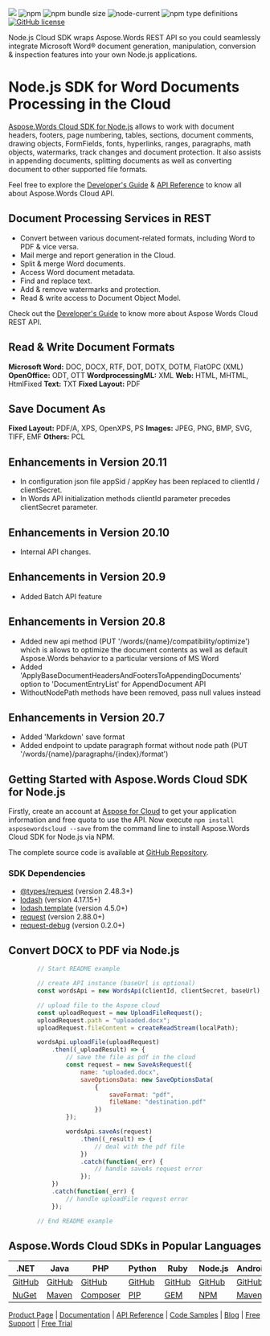 ![](https://img.shields.io/badge/api-v4.0-lightgrey) ![npm](https://img.shields.io/npm/v/asposewordscloud) ![npm bundle size](https://img.shields.io/bundlephobia/min/asposewordscloud) ![node-current](https://img.shields.io/node/v/asposewordscloud) ![npm type definitions](https://img.shields.io/npm/types/asposewordscloud) [![GitHub license](https://img.shields.io/github/license/aspose-words-cloud/aspose-words-cloud-node)](https://github.com/aspose-words-cloud/aspose-words-cloud-node/blob/master/LICENSE) 

Node.js Cloud SDK wraps Aspose.Words REST API so you could seamlessly integrate Microsoft Word® document generation, manipulation, conversion & inspection features into your own Node.js applications.

# Node.js SDK for Word Documents Processing in the Cloud

[Aspose.Words Cloud SDK for Node.js](https://products.aspose.cloud/words/nodejs) allows to work with document headers, footers, page numbering, tables, sections, document comments, drawing objects, FormFields, fonts, hyperlinks, ranges, paragraphs, math objects, watermarks, track changes and document protection. It also assists in appending documents, splitting documents as well as converting document to other supported file formats. 

Feel free to explore the [Developer's Guide](https://docs.aspose.cloud/display/wordscloud/Developer+Guide) & [API Reference](https://apireference.aspose.cloud/words/) to know all about Aspose.Words Cloud API. 


## Document Processing Services in REST

- Convert between various document-related formats, including Word to PDF & vice versa.
- Mail merge and report generation in the Cloud.
- Split & merge Word documents.
- Access Word document metadata.
- Find and replace text.
- Add & remove watermarks and protection.
- Read & write access to Document Object Model.

Check out the [Developer's Guide](https://docs.aspose.cloud/display/wordscloud/Developer+Guide) to know more about Aspose Words Cloud REST API.


## Read & Write Document Formats

**Microsoft Word:** DOC, DOCX, RTF, DOT, DOTX, DOTM, FlatOPC (XML)
**OpenOffice:** ODT, OTT
**WordprocessingML:** XML
**Web:** HTML, MHTML, HtmlFixed
**Text:** TXT
**Fixed Layout:** PDF

## Save Document As

**Fixed Layout:** PDF/A, XPS, OpenXPS, PS
**Images:** JPEG, PNG, BMP, SVG, TIFF, EMF
**Others:** PCL


## Enhancements in Version 20.11

- In configuration json file appSid / appKey has been replaced to clientId / clientSecret.
- In Words API initialization methods clientId parameter precedes clientSecret parameter.


## Enhancements in Version 20.10

- Internal API changes.


## Enhancements in Version 20.9

- Added Batch API feature


## Enhancements in Version 20.8

- Added new api method (PUT '/words/{name}/compatibility/optimize') which is allows to optimize the document contents as well as default Aspose.Words behavior to a particular versions of MS Word
- Added 'ApplyBaseDocumentHeadersAndFootersToAppendingDocuments' option to 'DocumentEntryList' for AppendDocument API
- WithoutNodePath methods have been removed, pass null values instead


## Enhancements in Version 20.7

- Added 'Markdown' save format
- Added endpoint to update paragraph format without node path (PUT '/words/{name}/paragraphs/{index}/format')


## Getting Started with Aspose.Words Cloud SDK for Node.js

Firstly, create an account at [Aspose for Cloud](https://dashboard.aspose.cloud/#/apps) to get your application information and free quota to use the API. Now execute `npm install asposewordscloud --save` from the command line to install Aspose.Words Cloud SDK for Node.js via NPM.

The complete source code is available at [GitHub Repository](https://github.com/aspose-words-cloud/aspose-words-cloud-node).

### SDK Dependencies

- [@types/request](https://www.npmjs.com/package/@types/request) (version 2.48.3+)
- [lodash](https://www.npmjs.com/package/lodash) (version 4.17.15+)
- [lodash.template](https://www.npmjs.com/package/lodash.template) (version 4.5.0+)
- [request](https://www.npmjs.com/package/request) (version 2.88.0+)
- [request-debug](https://www.npmjs.com/package/request-debug) (version 0.2.0+)

## Convert DOCX to PDF via Node.js

```js
        // Start README example

        // create API instance (baseUrl is optional)
        const wordsApi = new WordsApi(clientId, clientSecret, baseUrl);

        // upload file to the Aspose cloud
        const uploadRequest = new UploadFileRequest();
        uploadRequest.path = "uploaded.docx";
        uploadRequest.fileContent = createReadStream(localPath);

        wordsApi.uploadFile(uploadRequest)
            .then((_uploadResult) => {
                // save the file as pdf in the cloud
                const request = new SaveAsRequest({
                    name: "uploaded.docx",
                    saveOptionsData: new SaveOptionsData(
                        {
                            saveFormat: "pdf",
                            fileName: "destination.pdf"
                        })
                });

                wordsApi.saveAs(request)
                    .then((_result) => {
                        // deal with the pdf file
                    })
                    .catch(function(_err) {
                        // handle saveAs request error
                    });
            })
            .catch(function(_err) {
                // handle uploadFile request error
            });

        // End README example
```

## Aspose.Words Cloud SDKs in Popular Languages

| .NET | Java | PHP | Python | Ruby | Node.js | Android |
|---|---|---|---|---|---|---|
| [GitHub](https://github.com/aspose-words-cloud/aspose-words-cloud-dotnet) | [GitHub](https://github.com/aspose-words-cloud/aspose-words-cloud-java) | [GitHub](https://github.com/aspose-words-cloud/aspose-words-cloud-php) | [GitHub](https://github.com/aspose-words-cloud/aspose-words-cloud-python) | [GitHub](https://github.com/aspose-words-cloud/aspose-words-cloud-ruby)  | [GitHub](https://github.com/aspose-words-cloud/aspose-words-cloud-node) | [GitHub](https://github.com/aspose-words-cloud/aspose-words-cloud-android) |
| [NuGet](https://www.nuget.org/packages/Aspose.Words-Cloud/) | [Maven](https://repository.aspose.cloud/webapp/#/artifacts/browse/tree/General/repo/com/aspose/aspose-words-cloud) | [Composer](https://packagist.org/packages/aspose-cloud/aspose-words-cloud) | [PIP](https://pypi.org/project/aspose.words-cloud/) | [GEM](https://rubygems.org/gems/aspose_words_cloud)  | [NPM](https://www.npmjs.com/package/asposewordscloud) | [Maven](https://repository.aspose.cloud/webapp/#/artifacts/browse/tree/General/repo/com/aspose/aspose-words-cloud) | 

[Product Page](https://products.aspose.cloud/words/php) | [Documentation](https://docs.aspose.cloud/display/wordscloud/Home) | [API Reference](https://apireference.aspose.cloud/words/) | [Code Samples](https://github.com/aspose-words-cloud/aspose-words-cloud-dotnet) | [Blog](https://blog.aspose.cloud/category/words/) | [Free Support](https://forum.aspose.cloud/c/words) | [Free Trial](https://dashboard.aspose.cloud/#/apps)

